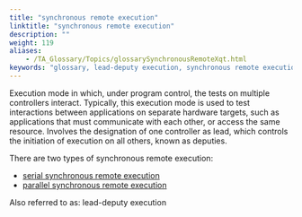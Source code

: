 ```yaml
--- 
title: "synchronous remote execution"
linktitle: "synchronous remote execution"
description: ""
weight: 119
aliases: 
    - /TA_Glossary/Topics/glossarySynchronousRemoteXqt.html
keywords: "glossary, lead-deputy execution, synchronous remote execution, execution modes, synchronous remote"
---
```


Execution mode in which, under program control, the tests on multiple controllers interact. Typically, this execution mode is used to test interactions between applications on separate hardware targets, such as applications that must communicate with each other, or access the same resource. Involves the designation of one controller as lead, which controls the initiation of execution on all others, known as deputies.

There are two types of synchronous remote execution:

-   [serial synchronous remote execution](/user-guide/support/glossary-of-terms/serial-synchronous-remote-execution)
-   [parallel synchronous remote execution](/user-guide/support/glossary-of-terms/parallel-synchronous-remote-execution)

Also referred to as: lead-deputy execution
